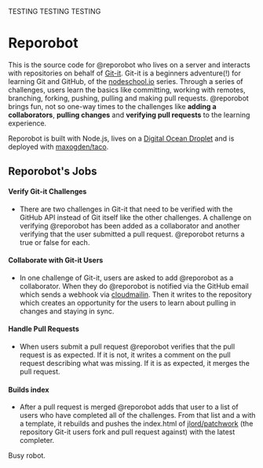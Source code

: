 TESTING TESTING TESTING 

# Reporobot

This is the source code for @reporobot who lives on a server and interacts with
repositories on behalf of [Git-it](http://www.github.com/jlord/git-it). Git-it is a
beginners adventure(!) for learning Git and GitHub, of the
[nodeschool.io](http://www.nodeschool.io) series. Through a series of
challenges, users learn the basics like committing, working with remotes, branching, forking,
pushing, pulling and making pull requests. @reporobot brings fun, not so one-way times
to the challenges like **adding a collaborators**, **pulling changes** and
**verifying pull requests** to the learning experience.

Reporobot is built with Node.js, lives on a [Digital Ocean
Droplet](https://www.digitalocean.com/community/articles/how-to-create-your-first-digitalocean-droplet-virtual-server)
and is deployed with [maxogden/taco](http://www.github.com/maxogden/taco).

## Reporobot's Jobs

#### Verify Git-it Challenges
- There are two challenges in Git-it that need to be verified with the GitHub
  API instead of Git itself like the other challenges. A challenge on verifying
  @reporobot has been added as a collaborator and another verifying that the
  user submitted a pull request. @reporobot returns a true or false for each.

#### Collaborate with Git-it Users
- In one challenge of Git-it, users are asked to add @reporobot as a
  collaborator. When they do @reporobot is notified via the GitHub email which
  sends a webhook via [cloudmailin](www.cloudmailin.com). Then it writes to the
  repository which creates an opportunity for the users to learn about pulling
  in changes and staying in sync.

#### Handle Pull Requests
- When users submit a pull request @reporobot verifies that the pull request is
  as expected. If it is not, it writes a comment on the pull request describing
  what was missing. If it is as expected, it merges the pull request.

#### Builds index
- After a pull request is merged @reporobot adds that user to a list of users
  who have completed all of the challenges. From that list and a with a
  template, it rebuilds and pushes the index.html of
  [jlord/patchwork](http://www.github.com/jlord/patchwork) (the repository
  Git-it users fork and pull request against) with the latest completer.

Busy robot.
